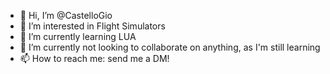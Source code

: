 - 👋 Hi, I’m @CastelloGio
- 👀 I’m interested in Flight Simulators
- 🌱 I’m currently learning LUA
- 💞️ I’m currently not looking to collaborate on anything, as I'm still learning
- 📫 How to reach me: send me a DM!

<!---
CastelloGio/CastelloGio is a ✨ special ✨ repository because its `README.md` (this file) appears on your GitHub profile.
You can click the Preview link to take a look at your changes.
--->
